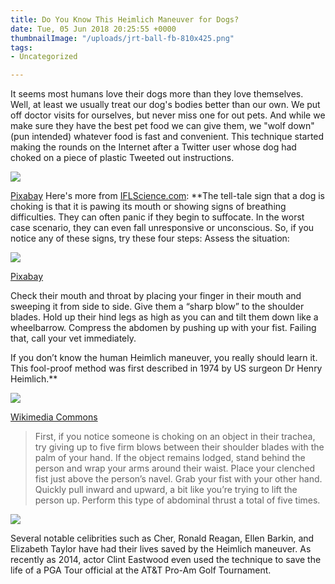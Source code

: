```yaml
---
title: Do You Know This Heimlich Maneuver for Dogs?
date: Tue, 05 Jun 2018 20:25:55 +0000
thumbnailImage: "/uploads/jrt-ball-fb-810x425.png"
tags:
- Uncategorized

---
```

It seems most humans love their dogs more than they love themselves. Well, at least we usually treat our dog's bodies better than our own. We put off doctor visits for ourselves, but never miss one for out pets. And while we make sure they have the best pet food we can give them, we "wolf down" (pun intended) whatever food is fast and convenient. This technique started making the rounds on the Internet after a Twitter user whose dog had choked on a piece of plastic Tweeted out instructions.

![](http://newsattorneys.staging.wpengine.com/wp-content/uploads/2018/06/happy-dog-bandana.jpg)

[Pixabay](https://pixabay.com/en/happy-dogs-golden-retrievers-2807358/) Here's more from [IFLScience.com](http://www.iflscience.com/plants-and-animals/learning-the-heimlich-maneuver-for-dogs-could-save-your-best-friends-life/): **The tell-tale sign that a dog is choking is that it is pawing its mouth or showing signs of breathing difficulties. They can often panic if they begin to suffocate. In the worst case scenario, they can even fall unresponsive or unconscious. So, if you notice any of these signs, try these four steps: Assess the situation:

![](http://newsattorneys.staging.wpengine.com/wp-content/uploads/2018/06/happy-dog-closeup.jpg)

[Pixabay](https://pixabay.com/en/photos/happy%20dog/)

Check their mouth and throat by placing your finger in their mouth and sweeping it from side to side. Give them a “sharp blow” to the shoulder blades. Hold up their hind legs as high as you can and tilt them down like a wheelbarrow. Compress the abdomen by pushing up with your fist. Failing that, call your vet immediately.

If you don’t know the human Heimlich maneuver, you really should learn it. This fool-proof method was first described in 1974 by US surgeon Dr Henry Heimlich.**

![](http://newsattorneys.staging.wpengine.com/wp-content/uploads/2018/06/JRT_with_Ball-1024x724.jpg)

[Wikimedia Commons](https://commons.wikimedia.org/wiki/File:JRT_with_Ball.jpg)

> First, if you notice someone is choking on an object in their trachea, try giving up to five firm blows between their shoulder blades with the palm of your hand. If the object remains lodged, stand behind the person and wrap your arms around their waist. Place your clenched fist just above the person’s navel. Grab your fist with your other hand. Quickly pull inward and upward, a bit like you’re trying to lift the person up. Perform this type of abdominal thrust a total of five times.

![](http://newsattorneys.staging.wpengine.com/wp-content/uploads/2018/06/happy-dogs-wrestling.jpg)

Several notable celibrities such as Cher, Ronald Reagan, Ellen Barkin, and Elizabeth Taylor have had their lives saved by the Heimlich maneuver. As recently as 2014, actor Clint Eastwood even used the technique to save the life of a PGA Tour official at the AT&T Pro-Am Golf Tournament.